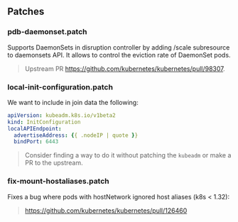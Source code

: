 ## Patches

### pdb-daemonset.patch

Supports DaemonSets in disruption controller by adding /scale subresource to daemonsets API. It allows to control the eviction rate of DaemonSet pods.

> Upstream PR https://github.com/kubernetes/kubernetes/pull/98307.

### local-init-configuration.patch

We want to include in join data the following:
```yaml
apiVersion: kubeadm.k8s.io/v1beta2
kind: InitConfiguration
localAPIEndpoint:
  advertiseAddress: {{ .nodeIP | quote }}
  bindPort: 6443
```

> Consider finding a way to do it without patching the `kubeadm` or make a PR to the upstream.

### fix-mount-hostaliases.patch

Fixes a bug where pods with hostNetwork ignored host aliases (k8s < 1.32):
> https://github.com/kubernetes/kubernetes/pull/126460
